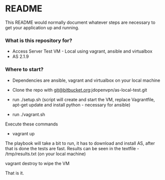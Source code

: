 # README #

This README would normally document whatever steps are necessary to get your application up and running.

### What is this repository for? ###

* Access Server Test VM - Local using vagrant, ansible and virtualbox
* AS 2.1.9

### Where to start? ###

* Dependencies are ansible, vagrant and virtualbox on your local machine

* Clone the repo with git@bitbucket.org:jdopenvpn/as-local-test.git
* run ./setup.sh (script will create and start the VM, replace Vagrantfile, apt-get update and install python - necessary for ansible) 
* run ./vagrant.sh

Execute these commands

* vagrant up

The playbook will take a bit to run, it has to download and install AS, after that is done the tests are fast.  Results can be seen in the textfile -
/tmp/results.txt (on your local machine)

vagrant destroy to wipe the VM

That is it.
